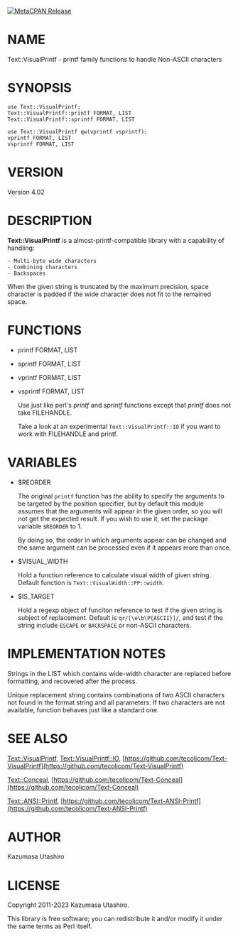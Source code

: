 [![MetaCPAN Release](https://badge.fury.io/pl/Text-VisualPrintf.svg)](https://metacpan.org/release/Text-VisualPrintf)
# NAME

Text::VisualPrintf - printf family functions to handle Non-ASCII characters

# SYNOPSIS

    use Text::VisualPrintf;
    Text::VisualPrintf::printf FORMAT, LIST
    Text::VisualPrintf::sprintf FORMAT, LIST

    use Text::VisualPrintf qw(vprintf vsprintf);
    vprintf FORMAT, LIST
    vsprintf FORMAT, LIST

# VERSION

Version 4.02

# DESCRIPTION

**Text::VisualPrintf** is a almost-printf-compatible library with a
capability of handling:

    - Multi-byte wide characters
    - Combining characters
    - Backspaces

When the given string is truncated by the maximum precision, space
character is padded if the wide character does not fit to the remained
space.

# FUNCTIONS

- printf FORMAT, LIST
- sprintf FORMAT, LIST
- vprintf FORMAT, LIST
- vsprintf FORMAT, LIST

    Use just like perl's _printf_ and _sprintf_ functions
    except that _printf_ does not take FILEHANDLE.

    Take a look at an experimental `Text::VisualPrintf::IO` if you want
    to work with FILEHANDLE and printf.

# VARIABLES

- $REORDER

    The original `printf` function has the ability to specify the
    arguments to be targeted by the position specifier, but by default
    this module assumes that the arguments will appear in the given order,
    so you will not get the expected result. If you wish to use it, set
    the package variable `$REORDER` to 1.

    By doing so, the order in which arguments appear can be changed and
    the same argument can be processed even if it appears more than once.

- $VISUAL\_WIDTH

    Hold a function reference to calculate visual width of given string.
    Default function is `Text::VisualWidth::PP::width`.

- $IS\_TARGET

    Hold a regexp object of funciton reference to test if the given string
    is subject of replacement.  Default is `qr/[\e\b\P{ASCII}]/`, and
    test if the string include `ESCAPE` or `BACKSPACE` or non-ASCII
    characters.

# IMPLEMENTATION NOTES

Strings in the LIST which contains wide-width character are replaced
before formatting, and recovered after the process.

Unique replacement string contains combinations of two ASCII
characters not found in the format string and all parameters.  If two
characters are not available, function behaves just like a standard
one.

# SEE ALSO

[Text::VisualPrintf](https://metacpan.org/pod/Text%3A%3AVisualPrintf), [Text::VisualPrintf::IO](https://metacpan.org/pod/Text%3A%3AVisualPrintf%3A%3AIO),
[https://github.com/tecolicom/Text-VisualPrintf](https://github.com/tecolicom/Text-VisualPrintf)

[Text::Conceal](https://metacpan.org/pod/Text%3A%3AConceal), [https://github.com/tecolicom/Text-Conceal](https://github.com/tecolicom/Text-Conceal)

[Text::ANSI::Printf](https://metacpan.org/pod/Text%3A%3AANSI%3A%3APrintf), [https://github.com/tecolicom/Text-ANSI-Printf](https://github.com/tecolicom/Text-ANSI-Printf)

# AUTHOR

Kazumasa Utashiro

# LICENSE

Copyright 2011-2023 Kazumasa Utashiro.

This library is free software; you can redistribute it and/or modify
it under the same terms as Perl itself.
